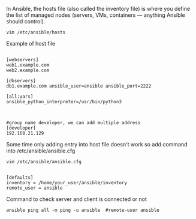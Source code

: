 In Ansible, the hosts file (also called the inventory file) is where you define the list of managed nodes (servers, VMs, containers — anything Ansible should control).

<pre><code>vim /etc/ansible/hosts</code></pre>

Example of host file 
<pre><code>
[webservers]
web1.example.com
web2.example.com

[dbservers]
db1.example.com ansible_user=ansible ansible_port=2222

[all:vars]
ansible_python_interpreter=/usr/bin/python3

</code></pre>

<pre><code>
#group name developer, we can add multiple address
[developer]
192.168.21.129
</code></pre>

Some time only adding entry into host file doesn't work so add command into /etc/ansible/ansible.cfg
<pre><code>vim /etc/ansible/ansible.cfg</code></pre>
<pre><code>
[defaults]
inventory = /home/your_user/ansible/inventory
remote_user = ansible
</code></pre>

Command to check server and client is connected or not
<pre><code>ansible ping all -m ping -u ansible  #remote-user ansible</code></pre>
